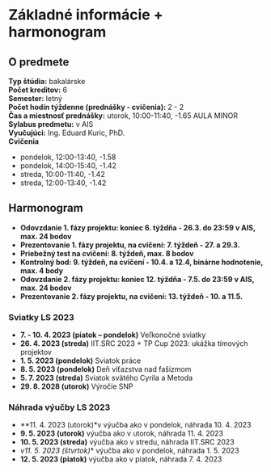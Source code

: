 # Základné informácie + harmonogram

## O predmete

**Typ štúdia:** bakalárske  
**Počet kreditov:** 6  
**Semester:** letný  
**Počet hodín týždenne (prednášky - cvičenia):** 2 - 2   
**Čas a miestnosť prednášky:**  utorok, 10:00-11:40, -1.65 AULA MINOR  
**Sylabus predmetu:** v AIS  
**Vyučujúci:** Ing. Eduard Kuric, PhD.  
**Cvičenia**
* pondelok, 12:00-13:40, -1.58
* pondelok, 14:00-15:40, -1.42
* streda, 10:00-11:40, -1.42
* streda, 12:00-13:40, -1.42


## Harmonogram 

* **Odovzdanie 1. fázy projektu: koniec 6. týždňa - 26.3. do 23:59 v AIS, max. 24 bodov** 
* **Prezentovanie 1. fázy projektu, na cvičení: 7. týždeň - 27. a 29.3.** 
* **Priebežný test na cvičení: 8. týždeň, max. 8 bodov**
* **Kontrolný bod: 9. týždeň, na cvičení - 10.4. a 12.4, binárne hodnotenie, max. 4 body**
* **Odovzdanie 2. fázy projektu: koniec 12. týždňa - 7.5. do 23:59 v AIS, max. 24 bodov**
* **Prezentovanie 2. fázy projektu, na cvičení: 13. týždeň - 10. a 11.5.**


### Sviatky LS 2023 
* **7. - 10. 4. 2023 (piatok – pondelok)** Veľkonočné sviatky 
* **26. 4. 2023 (streda)** IIT.SRC 2023 + TP Cup 2023: ukážka tímových projektov 
* **1. 5. 2023 (pondelok)** Sviatok práce 
* **8. 5. 2023 (pondelok)** Deň víťazstva nad fašizmom 
* **5. 7. 2023 (streda)** Sviatok svätého Cyrila a Metoda 
* **29. 8. 2028 (utorok)** Výročie SNP 

### Náhrada výučby LS 2023
* **11. 4. 2023 (utorok)*v výučba ako v pondelok, náhrada 10. 4. 2023 
* **9. 5. 2023 (utorok)** výučba ako v utorok, náhrada 11. 4. 2023 
* **10. 5. 2023 (streda)** výučba ako v stredu, náhrada IIT.SRC 2023  
* *v11. 5. 2023 (štvrtok)** výučba ako v pondelok, náhrada 1. 5. 2023 
* **12. 5. 2023 (piatok)** výučba ako v piatok, náhrada 7. 4. 2023 
